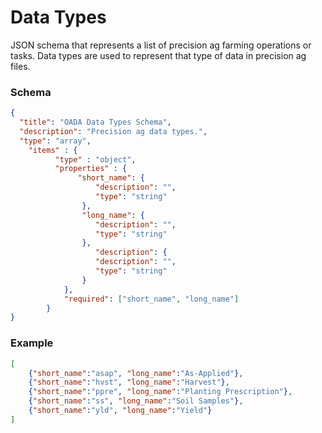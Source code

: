 # Data Types

JSON schema that represents a list of precision ag farming operations or tasks. Data types are used to represent that type of data in precision ag files.

### Schema
```json
{
  "title": "OADA Data Types Schema",
  "description": "Precision ag data types.", 
  "type": "array",
    "items" : {
          "type" : "object",
          "properties" : {
               "short_name": {
                   "description": "",
                   "type": "string"
                },        
                "long_name": {
                   "description": "", 
                   "type": "string"
                },
                   "description": {
                   "description": "", 
                   "type": "string"
                }
            },
            "required": ["short_name", "long_name"]
        }       
}
```

### Example
```json
[
    {"short_name":"asap", "long_name":"As-Applied"},
    {"short_name":"hvst", "long_name":"Harvest"},
    {"short_name":"ppre", "long_name":"Planting Prescription"},
    {"short_name":"ss", "long_name":"Soil Samples"},
    {"short_name":"yld", "long_name":"Yield"}
]
```
